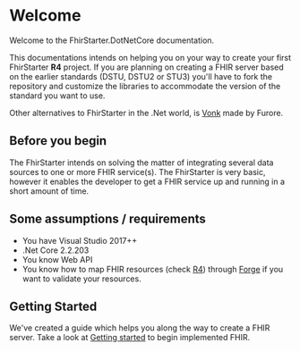 # Welcome

Welcome to the FhirStarter.DotNetCore documentation.

This documentations intends on helping you on your way to create your first FhirStarter **R4** project. If you are planning on creating a FHIR server based on the earlier standards (DSTU, DSTU2 or STU3) you'll have to fork the repository and customize the libraries to accommodate the version of the standard you want to use.

Other alternatives to FhirStarter in the .Net world, is [Vonk](https://fire.ly/products/vonk/vonk-fhir-server/) made by Furore.

## Before you begin

The FhirStarter intends on solving the matter of integrating several data sources to one or more FHIR service(s). The FhirStarter is very basic, however it enables the developer to get a FHIR service up and running in a short amount of time. 

## Some assumptions / requirements

* You have Visual Studio 2017++
* .Net Core 2.2.203
* You know Web API 
* You know how to map FHIR resources (check [R4](https://www.hl7.org/fhir/)) through [Forge](https://fire.ly/products/forge/) if you want to validate your resources.

## Getting Started

We've created a guide which helps you along the way to create a FHIR server. Take a look at [Getting started](FHIRService/GettingStarted.md) to begin implemented FHIR.
